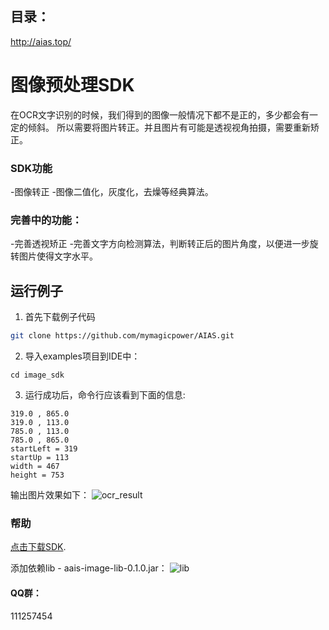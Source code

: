 ## 目录：
http://aias.top/

# 图像预处理SDK
在OCR文字识别的时候，我们得到的图像一般情况下都不是正的，多少都会有一定的倾斜。
所以需要将图片转正。并且图片有可能是透视视角拍摄，需要重新矫正。

### SDK功能
-图像转正
-图像二值化，灰度化，去燥等经典算法。

### 完善中的功能：
-完善透视矫正
-完善文字方向检测算法，判断转正后的图片角度，以便进一步旋转图片使得文字水平。

## 运行例子
1. 首先下载例子代码
```bash
git clone https://github.com/mymagicpower/AIAS.git
```

2. 导入examples项目到IDE中：
```
cd image_sdk
```

3. 运行成功后，命令行应该看到下面的信息:
```text
319.0 , 865.0
319.0 , 113.0
785.0 , 113.0
785.0 , 865.0
startLeft = 319
startUp = 113
width = 467
height = 753
```
输出图片效果如下：
![ocr_result](https://djl-model.oss-cn-hongkong.aliyuncs.com/AIAS/image_sdk/images/rotation.png)


### 帮助 
[点击下载SDK](https://djl-model.oss-cn-hongkong.aliyuncs.com/jars/aais-image-lib-0.1.0.jar). 

添加依赖lib - aais-image-lib-0.1.0.jar：
![lib](https://djl-model.oss-cn-hongkong.aliyuncs.com/AIAS/image_sdk/images/lib.png)

#### QQ群：
111257454
